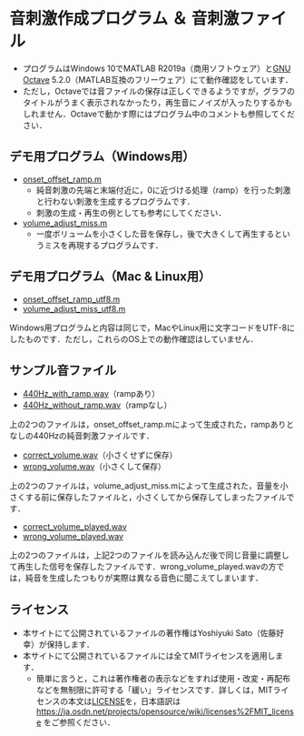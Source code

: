 # 音刺激作成プログラム ＆ 音刺激ファイル

- プログラムはWindows 10でMATLAB R2019a（商用ソフトウェア）と[GNU Octave](https://www.gnu.org/software/octave/) 5.2.0（MATLAB互換のフリーウェア）にて動作確認をしています．
- ただし，Octaveでは音ファイルの保存は正しくできるようですが，グラフのタイトルがうまく表示されなかったり，再生音にノイズが入ったりするかもしれません．Octaveで動かす際にはプログラム中のコメントも参照してください．

## デモ用プログラム（Windows用）
- [onset_offset_ramp.m](onset_offset_ramp.m)
  - 純音刺激の先端と末端付近に，0に近づける処理（ramp）を行った刺激と行わない刺激を生成するプログラムです．
  - 刺激の生成・再生の例としても参考にしてください．
- [volume_adjust_miss.m](volume_adjust_miss.m)
  - 一度ボリュームを小さくした音を保存し，後で大きくして再生するというミスを再現するプログラムです．

## デモ用プログラム（Mac & Linux用）
- [onset_offset_ramp_utf8.m](onset_offset_ramp_utf8.m)
- [volume_adjust_miss_utf8.m](volume_adjust_miss_utf8.m)

Windows用プログラムと内容は同じで，MacやLinux用に文字コードをUTF-8にしたものです．ただし，これらのOS上での動作確認はしていません．

## サンプル音ファイル
- [440Hz_with_ramp.wav](440Hz_with_ramp.wav)（rampあり）
- [440Hz_without_ramp.wav](440Hz_without_ramp.wav)（rampなし）

上の2つのファイルは，onset_offset_ramp.mによって生成された，rampありとなしの440Hzの純音刺激ファイルです．

- [correct_volume.wav](correct_volume.wav)（小さくせずに保存）
- [wrong_volume.wav](wrong_volume.wav)（小さくして保存）

上の2つのファイルは，volume_adjust_miss.mによって生成された，音量を小さくする前に保存したファイルと，小さくしてから保存してしまったファイルです．

- [correct_volume_played.wav](correct_volume_played.wav)
- [wrong_volume_played.wav](wrong_volume_played.wav)

上の2つのファイルは，上記2つのファイルを読み込んだ後で同じ音量に調整して再生した信号を保存したファイルです．wrong_volume_played.wavの方では，純音を生成したつもりが実際は異なる音色に聞こえてしまいます．

## ライセンス
- 本サイトにて公開されているファイルの著作権はYoshiyuki Sato（佐藤好幸）が保持します．
- 本サイトにて公開されているファイルには全てMITライセンスを適用します．
  - 簡単に言うと，これは著作権者の表示などをすれば使用・改変・再配布などを無制限に許可する「緩い」ライセンスです．詳しくは，MITライセンスの本文は[LICENSE](LICENSE)を，日本語訳は https://ja.osdn.net/projects/opensource/wiki/licenses%2FMIT_license をご参照ください．
